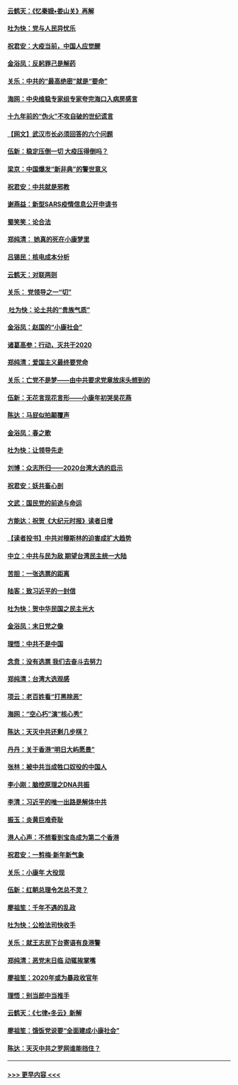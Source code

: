 #### [云鹤天：《忆秦娥▪娄山关》再解](../pages/nsc993/n11824682.md?t=01271944) 
#### [吐为快：党与人民异忧乐](../pages/nsc993/n11824660.md?t=01271944) 
#### [祝君安：大疫当前，中国人应觉醒](../pages/nsc993/n11821946.md?t=01271944) 
#### [金浴凤：反躬罪己是解药](../pages/nsc993/n11820280.md?t=01271944) 
#### [关乐：中共的“最高绝密”就是“要命”](../pages/nsc993/n11816946.md?t=01271944) 
#### [海网：中央维稳专家组专家夸完海口入病房感言](../pages/nsc993/n11815138.md?t=01271944) 
#### [十九年前的“伪火”不攻自破的世纪谎言](../pages/nsc993/n11813238.md?t=01271944) 
#### [【网文】武汉市长必须回答的六个问题](../pages/nsc993/n11813848.md?t=01271944) 
#### [伍新：稳定压倒一切 大疫压得倒吗？](../pages/nsc993/n11812634.md?t=01271944) 
#### [梁京：中国爆发“新非典”的警世意义](../pages/nsc993/n11812554.md?t=01271944) 
#### [祝君安：中共就是邪教](../pages/nsc993/n11812431.md?t=01271944) 
#### [谢燕益：新型SARS疫情信息公开申请书](../pages/nsc993/n11808840.md?t=01271944) 
#### [蜀笑笑：论合法](../pages/nsc993/n11808064.md?t=01271944) 
#### [郑纯清： 她真的死在小康梦里](../pages/nsc993/n11806623.md?t=01271944) 
#### [吕锡民：核电成本分析](../pages/nsc993/n11806284.md?t=01271944) 
#### [云鹤天：对联两则](../pages/nsc993/n11805957.md?t=01271944) 
#### [关乐： 党领导之一“切”](../pages/nsc993/n11804505.md?t=01271944) 
#### [ 吐为快：论土共的“贵族气质”](../pages/nsc993/n11804490.md?t=01271944) 
#### [金浴凤：赵国的“小康社会”](../pages/nsc993/n11804452.md?t=01271944) 
#### [诸葛高参：行动，灭共于2020](../pages/nsc993/n11804120.md?t=01271944) 
#### [郑纯清：爱国主义最终要党命](../pages/nsc993/n11802197.md?t=01271944) 
#### [关乐：亡党不是梦——由中共要求党章放床头想到的](../pages/nsc993/n11802156.md?t=01271944) 
#### [伍新：无花言现花言形——小康年初哭吴花燕](../pages/nsc993/n11800044.md?t=01271944) 
#### [陈达：马屁似拍颠覆声](../pages/nsc993/n11800010.md?t=01271944) 
#### [金浴凤：春之歌](../pages/nsc993/n11797687.md?t=01271944) 
#### [吐为快：让领导先走](../pages/nsc993/n11797512.md?t=01271944) 
#### [刘博：众志所归——2020台湾大选的启示](../pages/nsc993/n11796878.md?t=01271944) 
#### [祝君安：妖共畜心剖](../pages/nsc993/n11794273.md?t=01271944) 
#### [文武：国民党的前途与命运](../pages/nsc993/n11794198.md?t=01271944) 
#### [方能达：祝贺《大纪元时报》读者日增](../pages/nsc993/n11793807.md?t=01271944) 
#### [【读者投书】中共对穆斯林的迫害成扩大趋势](../pages/nsc993/n11791371.md?t=01271944) 
#### [中立：中共与民为敌 期望台湾民主统一大陆](../pages/nsc993/n11790392.md?t=01271944) 
#### [苦胆：一张选票的距离](../pages/nsc993/n11788914.md?t=01271944) 
#### [陆客：致习近平的一封信](../pages/nsc993/n11788867.md?t=01271944) 
#### [吐为快：贺中华民国之民主光大](../pages/nsc993/n11788618.md?t=01271944) 
#### [金浴凤：末日党之像](../pages/nsc993/n11787475.md?t=01271944) 
#### [理悟：中共不是中国](../pages/nsc993/n11787463.md?t=01271944) 
#### [念贲：没有选票  我们去奋斗去努力](../pages/nsc993/n11787398.md?t=01271944) 
#### [郑纯清：台湾大选观感](../pages/nsc993/n11786210.md?t=01271944) 
#### [项云：老百姓看“打黑除恶”](../pages/nsc993/n11785398.md?t=01271944) 
#### [海网：“空心朽”演“核心秀”](../pages/nsc993/n11783874.md?t=01271944) 
#### [陈达：天灭中共还剩几步棋？](../pages/nsc993/n11783719.md?t=01271944) 
#### [丹丹：关于香港“明日大屿愿景”](../pages/nsc993/n11783273.md?t=01271944) 
#### [张林：被中共当成牲口奴役的中国人](../pages/nsc993/n11782397.md?t=01271944) 
#### [李小刚：脑控原理之DNA共振](../pages/nsc993/n11780962.md?t=01271944) 
#### [李清：习近平的唯一出路是解体中共](../pages/nsc993/n11780866.md?t=01271944) 
#### [振玉：炎黄巨难奇耻](../pages/nsc993/n11779632.md?t=01271944) 
#### [港人心声：不想看到宝岛成为第二个香港](../pages/nsc993/n11778817.md?t=01271944) 
#### [祝君安：一剪梅‧新年新气象](../pages/nsc993/n11776340.md?t=01271944) 
#### [关乐：小康年 大役现](../pages/nsc993/n11774213.md?t=01271944) 
#### [伍新：红朝总理令怎总不灵？](../pages/nsc993/n11770813.md?t=01271944) 
#### [廖祖笙：千年不遇的乱政](../pages/nsc993/n11770373.md?t=01271944) 
#### [吐为快：公检法司快收手](../pages/nsc993/n11770359.md?t=01271944) 
#### [关乐：就王志民下台寄语有良港警](../pages/nsc993/n11769903.md?t=01271944) 
#### [郑纯清：恶党末日临 动辄挨掌嘴](../pages/nsc993/n11769356.md?t=01271944) 
#### [廖祖笙：2020年或为暴政收官年](../pages/nsc993/n11768216.md?t=01271944) 
#### [理悟：别当郎中当推手](../pages/nsc993/n11768243.md?t=01271944) 
#### [云鹤天：《七律▪冬云》新解](../pages/nsc993/n11768204.md?t=01271944) 
#### [廖祖笙：饿饭党说要“全面建成小康社会”](../pages/nsc993/n11767482.md?t=01271944) 
#### [陈达：天灭中共之罗网谁能挡住？](../pages/nsc993/n11767465.md?t=01271944) 

----
#### [ >>> 更早内容 <<< ](../indexes/nsc993-earlier.md)
